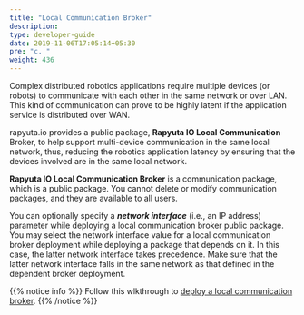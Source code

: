 ```yaml
---
title: "Local Communication Broker"
description:
type: developer-guide
date: 2019-11-06T17:05:14+05:30
pre: "c. "
weight: 436
---
```

Complex distributed robotics applications require multiple devices
(or robots) to communicate with each other in the same network or
over LAN. This kind of communication can prove to be highly latent
if the application service is distributed over WAN.

rapyuta.io provides a public package, **Rapyuta IO Local Communication**
Broker, to help support multi-device communication in the same
local network, thus, reducing the robotics application latency
by ensuring that the devices involved are in the same local
network.

**Rapyuta IO Local Communication Broker** is a communication package,
which is a public package.
You cannot delete or modify communication packages, and they are
available to all users.

You can optionally specify a ***network interface*** (i.e., an IP address)
parameter while deploying a local communication broker public package.
You may select the network interface value for a local communication
broker deployment while deploying a package that depends on it.
In this case, the latter network interface
takes precedence. Make sure that the latter network interface falls in
the same network as that defined in the dependent broker deployment.

{{% notice info %}}
Follow this wlkthrough to
[deploy a local communication broker](/build-solutions/sample-walkthroughs/local-communication/).
{{% /notice %}}